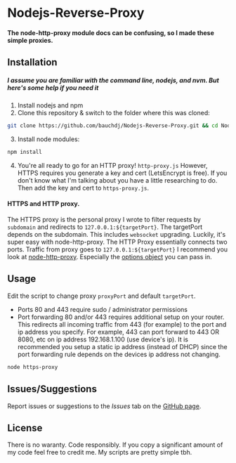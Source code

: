 # Nodejs-Reverse-Proxy
#### The node-http-proxy module docs can be confusing, so I made these simple proxies.

## Installation
##### I assume you are familiar with the command line, nodejs, and nvm. But here's some help if you need it
1. Install nodejs and npm
2. Clone this repository & switch to the folder where this was cloned:
```sh
git clone https://github.com/bauchdj/Nodejs-Reverse-Proxy.git && cd Nodejs-Reverse-Proxy
```
3. Install node modules:
```sh
npm install
```
4. You're all ready to go for an HTTP proxy! `http-proxy.js`
However, HTTPS requires you generate a key and cert (LetsEncrypt is free). If you don't know what I'm talking about you have a little researching to do. Then add the key and cert to `https-proxy.js`.

#### HTTPS and HTTP proxy.
The HTTPS proxy is the personal proxy I wrote to filter requests by `subdomain` and redirects to `127.0.0.1:${targetPort}`. The targetPort depends on the subdomain.
This includes `websocket` upgrading. Luckily, it's super easy with node-http-proxy.
The HTTP Proxy essentially connects two ports. Traffic from proxy goes to `127.0.0.1:${targetPort}`
I recommend you look at [node-http-proxy](https://github.com/http-party/node-http-proxy). Especially the [options object](https://github.com/http-party/node-http-proxy/blob/master/lib/http-proxy.js#L26-L42) you can pass in.
## Usage
Edit the script to change proxy `proxyPort` and default `targetPort`. 
- Ports 80 and 443 require sudo / administrator permissions
- Port forwarding 80 and/or 443 requires additional setup on your router. This redirects all incoming traffic from 443 (for example) to the port and ip address you specify. For example, 443 can port forward to 443 OR 8080, etc on ip address 192.168.1.100 (use device's ip). It is recommended you setup a static ip address (instead of DHCP) since the port forwarding rule depends on the devices ip address not changing.
```sh
node https-proxy
```
## Issues/Suggestions

Report issues or suggestions to the *Issues* tab on the [GitHub page](https://github.com/bauchdj/Nodejs-Reverse-Proxy).

## License

There is no waranty. Code responsibly. If you copy a significant amount of my code feel free to credit me. My scripts are pretty simple tbh.
